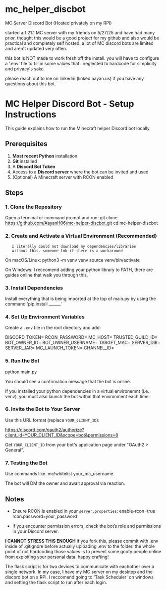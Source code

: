 # mc_helper_discbot
MC Server Discord Bot (Hosted privately on my RPI)

started a 1.21.1 MC server with my friends on 5/27/25 and have had many prior. thought this would be a good project for my github and also would be practical and completely self hosted. a lot of MC discord bots are limited and aren't updated very often.

this bot is NOT made to work fresh off the install. you will have to configure a '.env' file to fill in some values that i neglected to hardcode for simplicity and privacy's sake.

please reach out to me on linkedin (linked.aayan.us) if you have any questions about this bot.

# MC Helper Discord Bot - Setup Instructions

This guide explains how to run the Minecraft helper Discord bot locally.

## Prerequisites

1. **Most recent Python** installation
2. **Git** installed
3. A **Discord Bot Token**
4. Access to a **Discord server** where the bot can be invited and used
5. (Optional) A Minecraft server with RCON enabled

## Steps

### 1. Clone the Repository
Open a terminal or command prompt and run:
git clone https://github.com/AayanH06/mc-helper-discbot.git
cd mc-helper-discbot

### 2. Create and Activate a Virtual Environment (Recommended)
       I literally could not download my dependencies/libraries 
       without this. someone lmk if there is a workaround

On macOS/Linux:
python3 -m venv venv
source venv/bin/activate

On Windows:
I reccomend adding your python library to PATH, there are guides online that walk you through this.

### 3. Install Dependencies
Install everything that is being imported at the top of main.py by using the command 'pip install ______'

### 4. Set Up Environment Variables
Create a `.env` file in the root directory and add:

DISCORD_TOKEN= 
RCON_PASSWORD=
MC_HOST=
TRUSTED_GUILD_ID=
BOT_OWNER_ID=
BOT_OWNER_USERNAME=
TARGET_MAC=
SERVER_DIR=
SERVER_JAR=
MC_LAUNCH_TOKEN=
CHANNEL_ID=


### 5. Run the Bot
python main.py

You should see a confirmation message that the bot is online.

If you installed your python dependencies in a virtual environemnt (i.e. venv), you must also launch the bot within that environment each time

### 6. Invite the Bot to Your Server
Use this URL format (replace `YOUR_CLIENT_ID`):

https://discord.com/oauth2/authorize?client_id=YOUR_CLIENT_ID&scope=bot&permissions=8

Get `YOUR_CLIENT_ID` from your bot's application page under "OAuth2 > General".

### 7. Testing the Bot
Use commands like:
mc!whitelist your_mc_username

The bot will DM the owner and await approval via reaction.

## Notes

- Ensure RCON is enabled in your `server.properties`:
  enable-rcon=true
  rcon.password=your_password

- If you encounter permission errors, check the bot’s role and permissions in your Discord server.

****I CANNOT STRESS THIS ENOUGH****
if you fork this, please commit with .env inside of .gitignore before actually uploading .env to the folder. the whole point of not hardcoding those values is to prevent some goofy people online from exploiting your personal data. happy crafting!

The flask script is for two devices to communicate with eachother over a single network. In my case, I have my MC server on my desktop and the discord bot on a RPI.
I reccomend going to 'Task Scheduler' on windows and setting the flask script to run after each login. 
